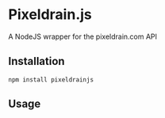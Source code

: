 # Pixeldrain.js
A NodeJS wrapper for the pixeldrain.com API

## Installation
```shell
npm install pixeldrainjs
```

## Usage
```javascript

```
